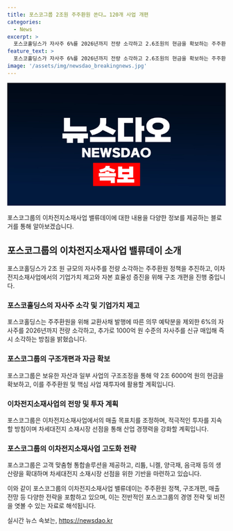 ```yaml
---
title: 포스코그룹 2조원 주주환원 쏜다… 120개 사업 개편
categories:
  - News
excerpt: >
  포스코홀딩스가 자사주 6%를 2026년까지 전량 소각하고 2.6조원의 현금을 확보하는 주주환원 정책을 발표했다. 이에 따라 이차전지소재 사업은 목표치를 축소하고, 자본 효율성을 끌어올리기 위해 저수익 자산과 사업을 매각할 계획이다. 또한 120개의 구조개편 계획을 통해 약 2조 6000억 원의 현금을 확보하며 성장을 위한 재투자와 주주환원을 진행할 예정이다. 한편, 포스코그룹은 이차전지소재 사업을 통해 매출 목표치를 낮추었지만, 이차전지 소재시장을 선점하고 고객 맞춤형 통합솔루션을 제공하는 전략을 추구한다.
feature_text: >
  포스코홀딩스가 자사주 6%를 2026년까지 전량 소각하고 2.6조원의 현금을 확보하는 주주환원 정책을 발표했다. 이에 따라 이차전지소재 사업은 목표치를 축소하고, 자본 효율성을 끌어올리기 위해 저수익 자산과 사업을 매각할 계획이다. 또한 120개의 구조개편 계획을 통해 약 2조 6000억 원의 현금을 확보하며 성장을 위한 재투자와 주주환원을 진행할 예정이다. 한편, 포스코그룹은 이차전지소재 사업을 통해 매출 목표치를 낮추었지만, 이차전지 소재시장을 선점하고 고객 맞춤형 통합솔루션을 제공하는 전략을 추구한다.
image: '/assets/img/newsdao_breakingnews.jpg'
---
```


<p><img src="/assets/img/newsdao_breakingnews.jpg" alt="firstkoreanews 속보" /></p>

<p>포스코그룹의 이차전지소재사업 밸류데이에 대한 내용을 다양한 정보를 제공하는 블로거를 통해 알아보겠습니다.</p>

<h2 data-ke-size="size26">포스코그룹의 이차전지소재사업 밸류데이 소개</h2>

<p data-ke-size="size16">포스코홀딩스가 2조 원 규모의 자사주를 전량 소각하는 주주환원 정책을 추진하고, 이차전지소재사업에서의 기업가치 제고와 자본 효율성 증진을 위해 구조 개편을 진행 중입니다.</p>

<h3>포스코홀딩스의 자사주 소각 및 기업가치 제고</h3>

<p data-ke-size="size16">포스코홀딩스는 주주환원을 위해 교환사채 발행에 따른 의무 예탁분을 제외한 6%의 자사주를 2026년까지 전량 소각하고, 추가로 1000억 원 수준의 자사주를 신규 매입해 즉시 소각하는 방침을 밝혔습니다.</p>

<h3>포스코그룹의 구조개편과 자금 확보</h3>

<p data-ke-size="size16">포스코그룹은 보유한 자산과 일부 사업의 구조조정을 통해 약 2조 6000억 원의 현금을 확보하고, 이를 주주환원 및 핵심 사업 재투자에 활용할 계획입니다.</p>

<h3>이차전지소재사업의 전망 및 투자 계획</h3>

<p data-ke-size="size16">포스코그룹은 이차전지소재사업에서의 매출 목표치를 조정하며, 적극적인 투자를 지속할 방침이며 차세대전지 소재시장 선점을 통해 산업 경쟁력을 강화할 계획입니다.</p>

<h3>포스코그룹의 이차전지소재사업 고도화 전략</h3>

<p data-ke-size="size16">포스코그룹은 고객 맞춤형 통합솔루션을 제공하고, 리튬, 니켈, 양극재, 음극재 등의 생산량을 확대하며 차세대전지 소재시장 선점을 위한 기반을 마련하고 있습니다.</p>

<p>이와 같이 포스코그룹의 이차전지소재사업 밸류데이는 주주환원 정책, 구조개편, 매출 전망 등 다양한 전략을 포함하고 있으며, 이는 전반적인 포스코그룹의 경영 전략 및 비전을 엿볼 수 있는 자료로 해석됩니다.</p>
실시간 뉴스 속보는, <a href="https://newsdao.kr" rel="dofollow">https://newsdao.kr</a>


